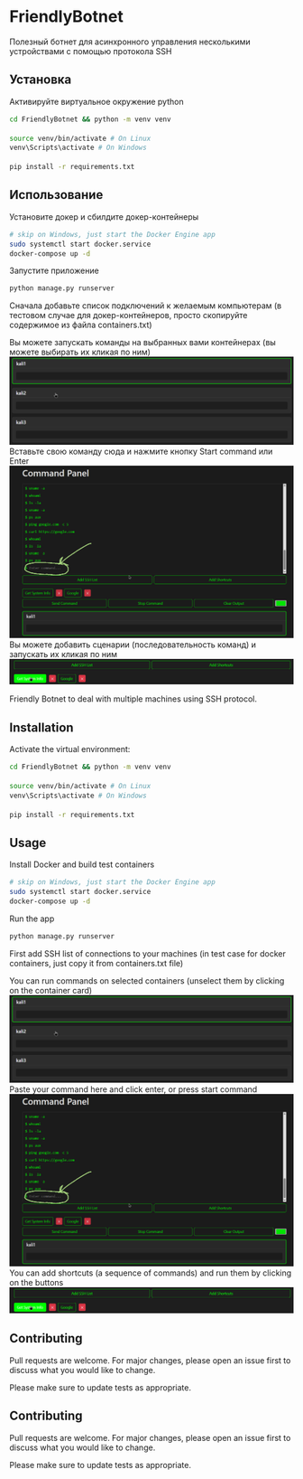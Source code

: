# FriendlyBotnet

Полезный ботнет для асинхронного управления несколькими устройствами с помощью протокола SSH

## Установка

Активируйте виртуальное окружение python

```bash
cd FriendlyBotnet && python -m venv venv

source venv/bin/activate # On Linux
venv\Scripts\activate # On Windows

pip install -r requirements.txt
```

## Использование

Установите докер и сбилдите докер-контейнеры
```bash
# skip on Windows, just start the Docker Engine app
sudo systemctl start docker.service
docker-compose up -d
```

Запустите приложение
```bash
python manage.py runserver
```
Сначала добавьте список подключений к желаемым компьютерам (в тестовом случае для докер-контейнеров, просто скопируйте содержимое из файла containers.txt)

Вы можете запускать команды на выбранных вами контейнерах (вы можете выбирать их кликая по ним)
![clickable containers image](./static/chrome_pQW7lIkkGH.png)
Вставьте свою команду сюда и нажмите кнопку Start command или Enter
![start command field](./static/ShareX_Ghif8goS6G.png)
Вы можете добавить сценарии (последовательность команд) и запускать их кликая по ним
![start command field](./static/chrome_2m3aESau5H.png)


Friendly Botnet to deal with multiple machines using SSH protocol.

## Installation

Activate the virtual environment:

```bash
cd FriendlyBotnet && python -m venv venv

source venv/bin/activate # On Linux
venv\Scripts\activate # On Windows

pip install -r requirements.txt
```

## Usage

Install Docker and build test containers
```bash
# skip on Windows, just start the Docker Engine app
sudo systemctl start docker.service
docker-compose up -d
```

Run the app
```bash
python manage.py runserver
```
First add SSH list of connections to your machines (in test case for docker containers, just copy it from containers.txt file)

You can run commands on selected containers (unselect them by clicking on the container card)
![clickable containers image](./static/chrome_pQW7lIkkGH.png)
Paste your command here and click enter, or press start command
![start command field](./static/ShareX_Ghif8goS6G.png)
You can add shortcuts (a sequence of commands) and run them by clicking on the buttons
![start command field](./static/chrome_2m3aESau5H.png)


## Contributing

Pull requests are welcome. For major changes, please open an issue first
to discuss what you would like to change.

Please make sure to update tests as appropriate.

## Contributing

Pull requests are welcome. For major changes, please open an issue first
to discuss what you would like to change.

Please make sure to update tests as appropriate.
